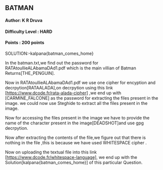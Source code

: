 ## BATMAN
#### Author: K R Druva
#### Difficulty Level : HARD
#### Points : 200 points

SOLUTION:-kalpana{batman_comes_home}

In the batman.txt,we find   out the password for RATAtoullieALAbamaDAd1.pdf which is the main villian of  Batman Returns[THE_PENGUIN].

Now in RATAtoullieALAbamaDAd1.pdf we use one cipher for encyption and decrpytion[RATAALADA],on decrpytion using this link [https://www.dcode.fr/rata-alada-cipher] ,we end up with [CARMINE_FALCONE] as the password for extracting the files present in the image.
we could now use Steghide to extract all the files present in the image.


Now for accessing the files present in the image we have to provide the name of the character present in the image[DEADSHOT]and use gpg decrpytion.


Now after extracting the contents of the file,we figure out that there is nothing in the file ,this is because we have used WHITESPACE cipher .


Now on uploading the textual file into this link [https://www.dcode.fr/whitespace-language],
we end up with the Solution[kalpana{batman_comes_home}] of this particular Question.
